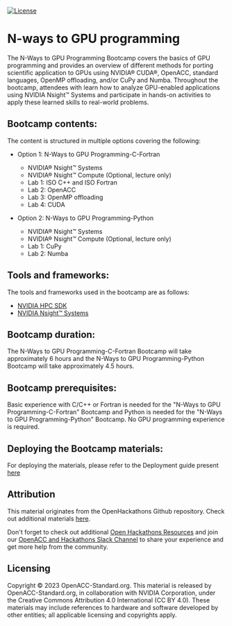 [![License](https://img.shields.io/badge/License-Apache%202.0-blue.svg)](https://opensource.org/licenses/Apache-2.0) 

# N-ways to GPU programming
The N-Ways to GPU Programming Bootcamp covers the basics of GPU programming and provides an overview of different methods for porting scientific application to GPUs using NVIDIA® CUDA®, OpenACC, standard languages, OpenMP offloading, and/or CuPy and Numba. Throughout the bootcamp, attendees with learn how to analyze GPU-enabled applications using NVIDIA Nsight™ Systems and participate in hands-on activities to apply these learned skills to real-world problems.

## Bootcamp contents:

The content is structured in multiple options covering the following: 

- Option 1: N-Ways to GPU Programming-C-Fortran
  - NVIDIA® Nsight™ Systems
  - NVIDIA® Nsight™ Compute (Optional, lecture only)
  - Lab 1: ISO C++ and ISO Fortran
  - Lab 2: OpenACC
  - Lab 3: OpenMP offloading
  - Lab 4: CUDA

- Option 2: N-Ways to GPU Programming-Python
  - NVIDIA® Nsight™ Systems
  - NVIDIA® Nsight™ Compute (Optional, lecture only)
  - Lab 1: CuPy
  - Lab 2: Numba

## Tools and frameworks:

The tools and frameworks used in the bootcamp are as follows:
- [NVIDIA HPC SDK](https://developer.nvidia.com/hpc-sdk)
- [NVIDIA Nsight™ Systems](https://developer.nvidia.com/nsight-systems)

## Bootcamp duration:

The N-Ways to GPU Programming-C-Fortran Bootcamp will take approximately 6 hours and the N-Ways to GPU Programming-Python Bootcamp will take approximately 4.5 hours.

## Bootcamp prerequisites:

Basic experience with C/C++ or Fortran is needed for the "N-Ways to GPU Programming-C-Fortran" Bootcamp and Python is needed for the "N-Ways to GPU Programming-Python" Bootcamp. No GPU programming experience is required.

## Deploying the Bootcamp materials:

For deploying the materials, please refer to the Deployment guide present [here](Deployment_Guide.md)

## Attribution

This material originates from the OpenHackathons Github repository. Check out additional materials [here](https://github.com/openhackathons-org).

Don't forget to check out additional [Open Hackathons Resources](https://www.openhackathons.org/s/technical-resources) and join our [OpenACC and Hackathons Slack Channel](https://www.openacc.org/community#slack) to share your experience and get more help from the community.

## Licensing

Copyright © 2023 OpenACC-Standard.org. This material is released by OpenACC-Standard.org, in collaboration with NVIDIA Corporation, under the Creative Commons Attribution 4.0 International (CC BY 4.0). These materials may include references to hardware and software developed by other entities; all applicable licensing and copyrights apply.
